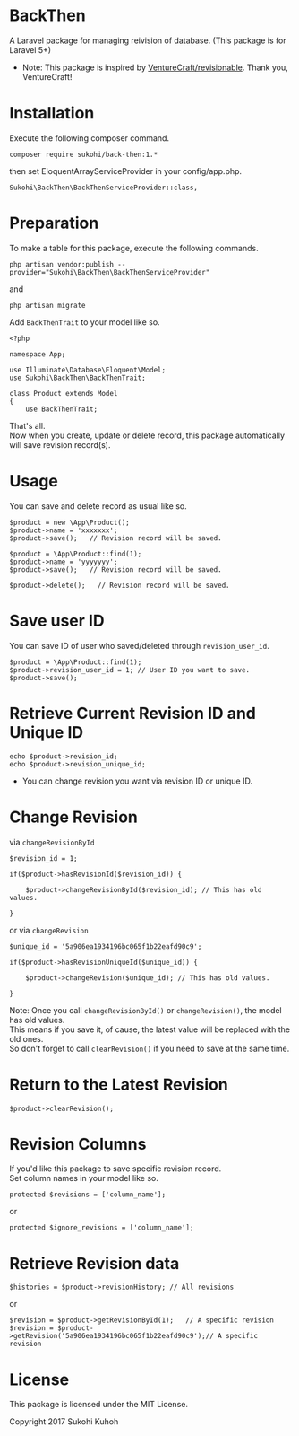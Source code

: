 # BackThen
A Laravel package for managing reivision of database.
(This package is for Laravel 5+)

* Note: This package is inspired by [VentureCraft/revisionable](https://github.com/VentureCraft/revisionable). Thank you, VentureCraft!

# Installation

Execute the following composer command.

    composer require sukohi/back-then:1.*
    
then set EloquentArrayServiceProvider in your config/app.php.

    Sukohi\BackThen\BackThenServiceProvider::class, 
    
# Preparation

To make a table for this package, execute the following commands.

    php artisan vendor:publish --provider="Sukohi\BackThen\BackThenServiceProvider"

and

    php artisan migrate

Add `BackThenTrait` to your model like so.

    <?php
    
    namespace App;
    
    use Illuminate\Database\Eloquent\Model;
    use Sukohi\BackThen\BackThenTrait;
    
    class Product extends Model
    {
        use BackThenTrait;

That's all.  
Now when you create, update or delete record, this package automatically will save revision record(s).

# Usage

You can save and delete record as usual like so.
    
    $product = new \App\Product();
    $product->name = 'xxxxxxx';
    $product->save();   // Revision record will be saved.
    
    $product = \App\Product::find(1);
    $product->name = 'yyyyyyy';
    $product->save();   // Revision record will be saved.
    
    $product->delete();   // Revision record will be saved.

# Save user ID

You can save ID of user who saved/deleted through `revision_user_id`.

    $product = \App\Product::find(1);
    $product->revision_user_id = 1; // User ID you want to save.
    $product->save();

# Retrieve Current Revision ID and Unique ID

    echo $product->revision_id;
    echo $product->revision_unique_id;

* You can change revision you want via revision ID or unique ID.

# Change Revision

via `changeRevisionById`

    $revision_id = 1;

    if($product->hasRevisionId($revision_id)) {

        $product->changeRevisionById($revision_id); // This has old values.

    }

or via `changeRevision`  

    $unique_id = '5a906ea1934196bc065f1b22eafd90c9';

    if($product->hasRevisionUniqueId($unique_id)) {

        $product->changeRevision($unique_id); // This has old values.

    }

Note: Once you call `changeRevisionById()` or `changeRevision()`, the model has old values.  
This means if you save it, of cause, the latest value will be replaced with the old ones.  
So don't forget to call `clearRevision()` if you need to save at the same time.

# Return to the Latest Revision

    $product->clearRevision();

# Revision Columns

If you'd like this package to save specific revision record.  
Set column names in your model like so.

    protected $revisions = ['column_name'];
    
or  
    
    protected $ignore_revisions = ['column_name'];

# Retrieve Revision data

    $histories = $product->revisionHistory; // All revisions

or  

    $revision = $product->getRevisionById(1);   // A specific revision
    $revision = $product->getRevision('5a906ea1934196bc065f1b22eafd90c9');// A specific revision

# License

This package is licensed under the MIT License.

Copyright 2017 Sukohi Kuhoh